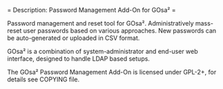 = Description: Password Management Add-On for GOsa² =

Password management and reset tool for GOsa². Administratively
mass-reset user passwords based on various approaches. New
passwords can be auto-generated or uploaded in CSV format.

GOsa² is a combination of system-administrator and end-user web
interface, designed to handle LDAP based setups.

The  GOsa² Password Management Add-On is licensed under GPL-2+,
for details see COPYING file.
